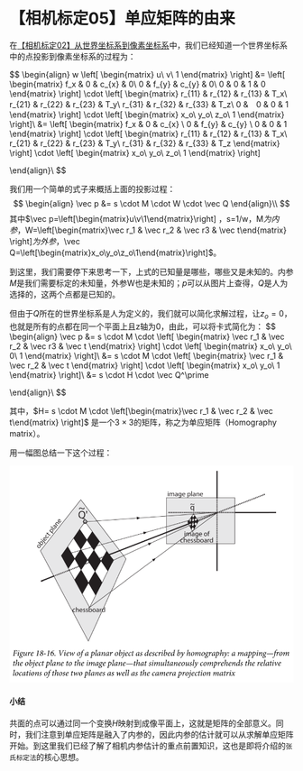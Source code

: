 # 【相机标定05】单应矩阵的由来

在[【相机标定02】从世界坐标系到像素坐标系](https://zhuanlan.zhihu.com/p/423473576)中，我们已经知道一个世界坐标系中的点投影到像素坐标系的过程为：

$$
\begin{align}
w
\left[
\begin{matrix}
u\\
v\\
1
\end{matrix}
\right]
&=
\left[
\begin{matrix}
f_x & 0 & c_{x} & 0\\
0 & f_{y} & c_{y} & 0\\
0 & 0 & 1 & 0
\end{matrix}
\right]
\cdot
\left[
\begin{matrix}
r_{11} & r_{12} & r_{13} & T_x\\
r_{21} & r_{22} & r_{23} & T_y\\
r_{31} & r_{32} & r_{33} & T_z\\
0 &　0 & 0 & 1
\end{matrix}
\right]
\cdot
\left[
\begin{matrix}
x_o\\
y_o\\
z_o\\
1
\end{matrix}
\right]\\
&=
\left[
\begin{matrix}
f_x & 0 & c_{x} \\
0 & f_{y} & c_{y} \\
0 & 0 & 1 
\end{matrix}
\right]
\cdot
\left[
\begin{matrix}
r_{11} & r_{12} & r_{13} & T_x\\
r_{21} & r_{22} & r_{23} & T_y\\
r_{31} & r_{32} & r_{33} & T_z
\end{matrix}
\right]
\cdot
\left[
\begin{matrix}
x_o\\
y_o\\
z_o\\
1
\end{matrix}
\right]

\end{align}\\
$$

我们用一个简单的式子来概括上面的投影过程：
$$
\begin{align}
\vec p &= s \cdot M \cdot W \cdot \vec Q
\end{align}\\
$$
其中$\vec p=\left[\begin{matrix}u\\v\\1\end{matrix}\right] $，$s=1/w$，$M$为内参，$W=\left[\begin{matrix}\vec r_1 & \vec r_2 & \vec r3 & \vec t\end{matrix} \right]$为外参，$\vec Q=\left[\begin{matrix}x_o\\y_o\\z_o\\1\end{matrix}\right]$。

到这里，我们需要停下来思考一下，上式的已知量是哪些，哪些又是未知的。内参$M$是我们需要标定的未知量，外参W也是未知的；$p$可以从图片上查得，$Q$是人为选择的，这两个点都是已知的。

但由于$Q$所在的世界坐标系是人为定义的，我们就可以简化求解过程，让$z_o=0$，也就是所有的点都在同一个平面上且z轴为0，由此，可以将卡式简化为：
$$
\begin{align}
\vec p &= s \cdot M \cdot 
\left[
\begin{matrix}
\vec r_1 & \vec r_2 & \vec r3 & \vec t
\end{matrix} \right]
\cdot
\left[
\begin{matrix}
x_o\\
y_o\\
0\\
1
\end{matrix}
\right]\\
&=
s \cdot M \cdot 
\left[
\begin{matrix}
\vec r_1 & \vec r_2 & \vec t
\end{matrix} \right]
\cdot
\left[
\begin{matrix}
x_o\\
y_o\\
1
\end{matrix}
\right]\\
&= s \cdot H \cdot \vec Q^\prime

\end{align}\\
$$

其中，$H= s \cdot M \cdot \left[\begin{matrix}\vec r_1 & \vec r_2 & \vec t\end{matrix} \right]$ 是一个$3 \times 3$的矩阵，称之为单应矩阵（Homography matrix）。

用一幅图总结一下这个过程：

![image-20211101212423998](images/image-20211101212423998.png)

#### 小结

共面的点可以通过同一个变换$H$映射到成像平面上，这就是矩阵的全部意义。同时，我们注意到单应矩阵是融入了内参的，因此内参的估计就可以从求解单应矩阵开始。到这里我们已经了解了相机内参估计的重点前置知识，这也是即将介绍的`张氏标定法`的核心思想。
